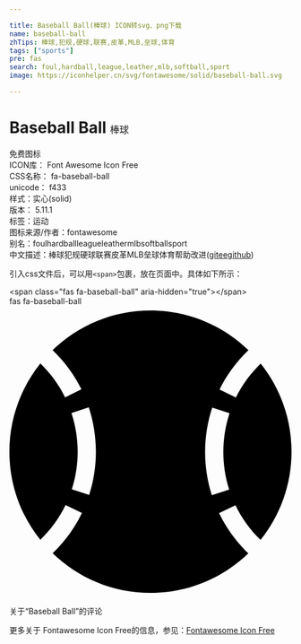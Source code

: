 ```yaml
---

title: Baseball Ball(棒球) ICON转svg、png下载
name: baseball-ball
zhTips: 棒球,犯规,硬球,联赛,皮革,MLB,垒球,体育
tags: ["sports"]
pre: fas
search: foul,hardball,league,leather,mlb,softball,sport
image: https://iconhelper.cn/svg/fontawesome/solid/baseball-ball.svg

---
```


# Baseball Ball  <small style="font-size: 60%;font-weight: 100">棒球</small>


<div class="detail-page">
<p>
<span><span class="badge-success badge">免费图标</span> </span>
<br/>
<span>
ICON库：
<span class="badge-secondary badge">Font Awesome Icon Free</span> 
</span>
<br/>
<span>
CSS名称：
<span class="badge-secondary badge">fa-baseball-ball</span> 
</span>
<br/>
<span>
unicode：
<span class="badge-secondary badge">f433</span> 
<copy-btn content='f433' btn-title=""></copy-btn>
<copy-btn :content='String.fromCodePoint(parseInt("f433", 16))' btn-title="复制U"></copy-btn>
</span><br/><span>样式：<span class="badge-light badge">实心(solid)</span></span>
<br/>
<span>
版本：
<span class="badge-secondary badge">5.11.1</span> 
</span><br/><span>标签：<span class="badge-light badge"><router-link to="/tags/sports.html">运动</router-link></span></span>
<br/>
<span>图标来源/作者：<span class="badge-light badge">fontawesome</span></span> 
<br/>
<span>别名：<span class="badge-light badge">foul</span><span class="badge-light badge">hardball</span><span class="badge-light badge">league</span><span class="badge-light badge">leather</span><span class="badge-light badge">mlb</span><span class="badge-light badge">softball</span><span class="badge-light badge">sport</span></span><br/><span class="zh-detail">中文描述：<span class="badge-primary badge">棒球</span><span class="badge-primary badge">犯规</span><span class="badge-primary badge">硬球</span><span class="badge-primary badge">联赛</span><span class="badge-primary badge">皮革</span><span class="badge-primary badge">MLB</span><span class="badge-primary badge">垒球</span><span class="badge-primary badge">体育</span><span class="help-link"><span>帮助改进</span>(<a href="https://gitee.com/liuwave/icon-helper/edit/master/json/fontawesome/solid/baseball-ball.json" target="_blank" rel="noopener noreferrer">gitee</a><a href="https://github.com/liuwave/icon-helper/edit/master/json/fontawesome/solid/baseball-ball.json" target="_blank" rel="noopener noreferrer">github</a></span>)</span><br/>
</p>
</div>
<div class="alert alert-dark">
  <i class="fas fa-baseball-ball fa-xs"></i>
  <i class="fas fa-baseball-ball fa-sm"></i>
  <i class="fas fa-baseball-ball fa-lg"></i>
  <i class="fas fa-baseball-ball fa-2x"></i>
  <i class="fas fa-baseball-ball fa-3x"></i>
  <i class="fas fa-baseball-ball fa-5x"></i>
  <i class="fas fa-baseball-ball fa-7x"></i>
</div>
<div>
  <p>引入css文件后，可以用<code>&lt;span&gt;</code>包裹，放在页面中。具体如下所示：    
  </p>
  <div class="alert alert-primary" style="font-size: 14px">
    &lt;span class="fas fa-baseball-ball" aria-hidden="true"&gt;&lt;/span&gt;
    <copy-btn content='<span class="fas fa-baseball-ball" aria-hidden="true"></span>'></copy-btn>
  </div>
  <div class="alert alert-secondary">
    <i class="fas fa-baseball-ball"
    style="font-size: 24px"
    aria-hidden="true"></i> fas fa-baseball-ball
    <copy-btn content="fas fa-baseball-ball" btn-title="复制图标名称"></copy-btn>
  </div>
</div>
<div id="svg" class="svg-wrap">
<svg xmlns="http://www.w3.org/2000/svg" viewBox="0 0 496 512"><path d="M368.5 363.9l28.8-13.9c11.1 22.9 26 43.2 44.1 60.9 34-42.5 54.5-96.3 54.5-154.9 0-58.5-20.4-112.2-54.2-154.6-17.8 17.3-32.6 37.1-43.6 59.5l-28.7-14.1c12.8-26 30-49 50.8-69C375.6 34.7 315 8 248 8 181.1 8 120.5 34.6 75.9 77.7c20.7 19.9 37.9 42.9 50.7 68.8l-28.7 14.1c-11-22.3-25.7-42.1-43.5-59.4C20.4 143.7 0 197.4 0 256c0 58.6 20.4 112.3 54.4 154.7 18.2-17.7 33.2-38 44.3-61l28.8 13.9c-12.9 26.7-30.3 50.3-51.5 70.7 44.5 43.1 105.1 69.7 172 69.7 66.8 0 127.3-26.5 171.9-69.5-21.1-20.4-38.5-43.9-51.4-70.6zm-228.3-32l-30.5-9.8c14.9-46.4 12.7-93.8-.6-134l30.4-10c15 45.6 18 99.9.7 153.8zm216.3-153.4l30.4 10c-13.2 40.1-15.5 87.5-.6 134l-30.5 9.8c-17.3-54-14.3-108.3.7-153.8z"/></svg>
</div>
<detail full-name='fa-baseball-ball'></detail>

<Vssue title="关于“Baseball Ball”的评论" >关于“Baseball Ball”的评论</Vssue>
    
<div><p>更多关于  Fontawesome Icon Free的信息，参见：<a target="_blank" href="https://iconhelper.cn/fontawesome.html">Fontawesome Icon Free</a>
</p></div>
